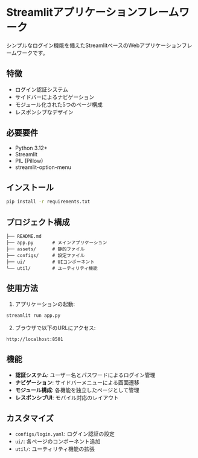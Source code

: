 # Streamlitアプリケーションフレームワーク

シンプルなログイン機能を備えたStreamlitベースのWebアプリケーションフレームワークです。

## 特徴

- ログイン認証システム
- サイドバーによるナビゲーション
- モジュール化された5つのページ構成
- レスポンシブなデザイン

## 必要要件

- Python 3.12+
- Streamlit
- PIL (Pillow)
- streamlit-option-menu

## インストール

```bash
pip install -r requirements.txt
```

## プロジェクト構成

```
├── README.md
├── app.py       # メインアプリケーション
├── assets/      # 静的ファイル
├── configs/     # 設定ファイル
├── ui/          # UIコンポーネント
└── util/        # ユーティリティ機能
```

## 使用方法

1. アプリケーションの起動:

```bash
streamlit run app.py
```

2. ブラウザで以下のURLにアクセス:

```
http://localhost:8501
```

## 機能

- **認証システム**: ユーザー名とパスワードによるログイン管理
- **ナビゲーション**: サイドバーメニューによる画面遷移
- **モジュール構成**: 各機能を独立したページとして管理
- **レスポンシブUI**: モバイル対応のレイアウト

## カスタマイズ

- `configs/login.yaml`: ログイン認証の設定
- `ui/`: 各ページのコンポーネント追加
- `util/`: ユーティリティ機能の拡張

